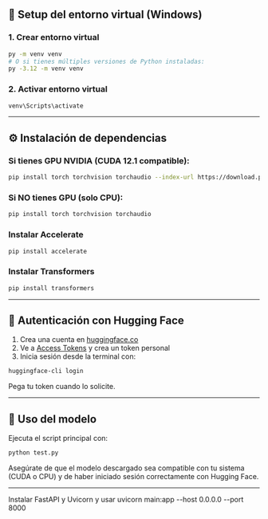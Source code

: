 ## 🚀 Setup del entorno virtual (Windows)

### 1. Crear entorno virtual
```bash
py -m venv venv
# O si tienes múltiples versiones de Python instaladas:
py -3.12 -m venv venv
```

### 2. Activar entorno virtual
```bash
venv\Scripts\activate
```

---

## ⚙️ Instalación de dependencias

### Si tienes GPU NVIDIA (CUDA 12.1 compatible):
```bash
pip install torch torchvision torchaudio --index-url https://download.pytorch.org/whl/cu128
```

### Si NO tienes GPU (solo CPU):
```bash
pip install torch torchvision torchaudio
```

### Instalar Accelerate
```bash
pip install accelerate
```

### Instalar Transformers
```bash
pip install transformers
```

---

## 🔐 Autenticación con Hugging Face

1. Crea una cuenta en [huggingface.co](https://huggingface.co/)
2. Ve a [Access Tokens](https://huggingface.co/settings/tokens) y crea un token personal
3. Inicia sesión desde la terminal con:
```bash
huggingface-cli login
```
Pega tu token cuando lo solicite.

---

## 🧪 Uso del modelo

Ejecuta el script principal con:

```bash
python test.py
```

Asegúrate de que el modelo descargado sea compatible con tu sistema (CUDA o CPU) y de haber iniciado sesión correctamente con Hugging Face.

---

Instalar FastAPI y Uvicorn y usar 
uvicorn main:app --host 0.0.0.0 --port 8000